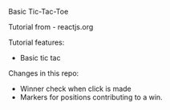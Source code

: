 Basic Tic-Tac-Toe

Tutorial from - reactjs.org

Tutorial features:
- Basic tic tac


Changes in this repo:
- Winner check when click is made
- Markers for positions contributing to a win.

